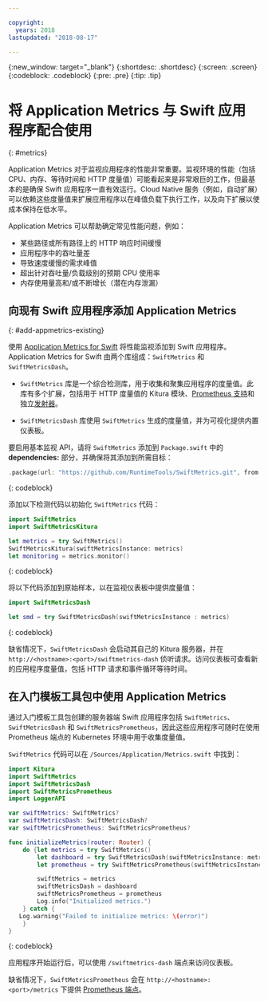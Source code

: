 ```yaml
---

copyright:
  years: 2018
lastupdated: "2018-08-17"

---
```


{:new_window: target="_blank"}
{:shortdesc: .shortdesc}
{:screen: .screen}
{:codeblock: .codeblock}
{:pre: .pre}
{:tip: .tip}

# 将 Application Metrics 与 Swift 应用程序配合使用
{: #metrics}

Application Metrics 对于监视应用程序的性能非常重要。监视环境的性能（包括 CPU、内存、等待时间和 HTTP 度量值）可能看起来是非常艰巨的工作，但最基本的是确保 Swift 应用程序一直有效运行。Cloud Native 服务（例如，自动扩展）可以依赖这些度量值来扩展应用程序以在峰值负载下执行工作，以及向下扩展以使成本保持在低水平。

Application Metrics 可以帮助确定常见性能问题，例如：

* 某些路径或所有路径上的 HTTP 响应时间缓慢
* 应用程序中的吞吐量差
* 导致速度缓慢的需求峰值
* 超出针对吞吐量/负载级别的预期 CPU 使用率
* 内存使用量高和/或不断增长（潜在内存泄漏）

## 向现有 Swift 应用程序添加 Application Metrics
{: #add-appmetrics-existing}

使用 [Application Metrics for Swift](https://developer.ibm.com/swift/monitoring-diagnostics/application-metrics-for-swift/) 将性能监视添加到 Swift 应用程序。Application Metrics for Swift 由两个库组成：`SwiftMetrics` 和 `SwiftMetricsDash`。

* `SwiftMetrics` 库是一个综合检测库，用于收集和聚集应用程序的度量值。此库有多个扩展，包括用于 HTTP 度量值的 Kitura 模块、[Prometheus 支持](https://github.com/RuntimeTools/SwiftMetrics#prometheus-support)和独立[发射器](https://github.com/RuntimeTools/SwiftMetrics#application-metrics-for-swift-agent)。

* `SwiftMetricsDash` 库使用 `SwiftMetrics` 生成的度量值，并为可视化提供内置仪表板。


要启用基本监视 API，请将 `SwiftMetrics` 添加到 `Package.swift` 中的 **dependencies:** 部分，并确保将其添加到所需目标：
```swift
.package(url: "https://github.com/RuntimeTools/SwiftMetrics.git", from: "2.4.0")
```
{: codeblock}

添加以下检测代码以初始化 `SwiftMetrics` 代码：
```swift
import SwiftMetrics
import SwiftMetricsKitura

let metrics = try SwiftMetrics()
SwiftMetricsKitura(swiftMetricsInstance: metrics)
let monitoring = metrics.monitor()
```
{: codeblock}

将以下代码添加到原始样本，以在监视仪表板中提供度量值：
```swift
import SwiftMetricsDash

let smd = try SwiftMetricsDash(swiftMetricsInstance : metrics)
```  
{: codeblock}

缺省情况下，`SwiftMetricsDash` 会启动其自己的 Kitura 服务器，并在 `http://<hostname>:<port>/swiftmetrics-dash` 侦听请求。访问仪表板可查看新的应用程序度量值，包括 HTTP 请求和事件循环等待时间。

## 在入门模板工具包中使用 Application Metrics

通过入门模板工具包创建的服务器端 Swift 应用程序包括 `SwiftMetrics`、`SwiftMetricsDash` 和 `SwiftMetricsPrometheus`，因此这些应用程序可随时在使用 Prometheus 端点的 Kubernetes 环境中用于收集度量值。

`SwiftMetrics` 代码可以在 `/Sources/Application/Metrics.swift` 中找到：
```swift
import Kitura
import SwiftMetrics
import SwiftMetricsDash
import SwiftMetricsPrometheus
import LoggerAPI

var swiftMetrics: SwiftMetrics?
var swiftMetricsDash: SwiftMetricsDash?
var swiftMetricsPrometheus: SwiftMetricsPrometheus?

func initializeMetrics(router: Router) {
    do {let metrics = try SwiftMetrics()
        let dashboard = try SwiftMetricsDash(swiftMetricsInstance: metrics, endpoint: router)
        let prometheus = try SwiftMetricsPrometheus(swiftMetricsInstance: metrics, endpoint: router)

        swiftMetrics = metrics
        swiftMetricsDash = dashboard
        swiftMetricsPrometheus = prometheus
        Log.info("Initialized metrics.")
    } catch {
   Log.warning("Failed to initialize metrics: \(error)")
    }
}
```
{: codeblock}

应用程序开始运行后，可以使用 `/swiftmetrics-dash` 端点来访问仪表板。

缺省情况下，`SwiftMetricsPrometheus` 会在 `http://<hostname>:<port>/metrics` 下提供 [Prometheus 端点](https://prometheus.io/)。
